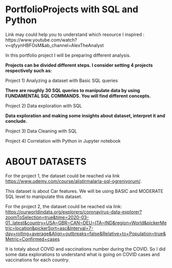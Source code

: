 # PortfolioProjects with SQL and Python
<p>Link may could help you to understand which resource I inspired : https://www.youtube.com/watch?v=qfyynHBFOsM&ab_channel=AlexTheAnalyst</p>

In this portfolio project I will be preparing different analysis.

<b>Projects can be divided different steps. I consider setting 4 projects respectively such as:</b>

Project 1) Analyzing a dataset with Basic SQL queries

<b>There are roughly 30 SQL queries to manipulate data by using FUNDAMENTAL SQL COMMANDS. You will find different concepts.</b>

Project 2) Data exploration with SQL 

<b>Data exploration and making some insights about dataset, interpret it and conclude.</b>

Project 3) Data Cleaning with SQL 

Project 4) Correlation with Python in Jupyter notebook


# ABOUT DATASETS

For the project 1, the dataset could be reached via link https://www.udemy.com/course/alistirmalarla-sql-ogreniyorum/. 

This dataset is about Car features. We will be using BASIC and MODERATE SQL level to manipulate this dataset.

For the project 2, the dataset could be reached via link:
https://ourworldindata.org/explorers/coronavirus-data-explorer?zoomToSelection=true&time=2020-03-01..latest&country=USA~GBR~CAN~DEU~ITA~IND&region=World&pickerMetric=location&pickerSort=asc&Interval=7-day+rolling+average&Align+outbreaks=false&Relative+to+Population=true&Metric=Confirmed+cases

It is totaly about COVID and vaccinations number during the COVID. So I did some data explorations to understand what is going on COVID cases and vaccinations for each country.

